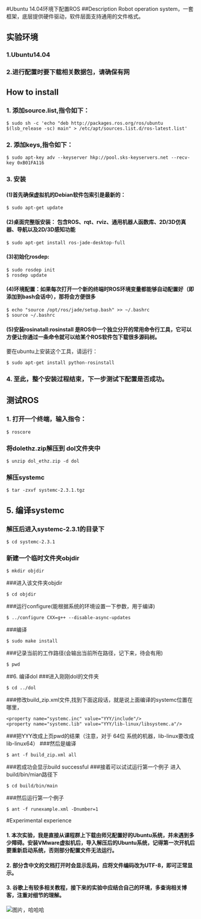 #Ubuntu 14.04环境下配置ROS
##Description
Robot operation system，一套框架，底层提供硬件驱动，软件层面支持通用的文件格式。

## 实验环境
### 1.Ubuntu14.04
### 2.进行配置时要下载相关数据包，请确保有网

## How to install
###  1. 添加source.list,指令如下：
```
$ sudo sh -c 'echo "deb http://packages.ros.org/ros/ubuntu $(lsb_release -sc) main" > /etc/apt/sources.list.d/ros-latest.list'
```
###  2. 添加keys,指令如下：
```
$ sudo apt-key adv --keyserver hkp://pool.sks-keyservers.net --recv-key 0xB01FA116
```
### 3. 安装
#### (1)首先确保虚拟机的Debian软件包索引是最新的：
```
$ sudo apt-get update 
```
#### (2)桌面完整版安装： 包含ROS、rqt、rviz、通用机器人函数库、2D/3D仿真器、导航以及2D/3D感知功能
```
$ sudo apt-get install ros-jade-desktop-full
```
#### (3)初始化rosdep:
```
$ sudo rosdep init
$ rosdep update
```
#### (4)环境配置：如果每次打开一个新的终端时ROS环境变量都能够自动配置好（即添加到bash会话中），那将会方便很多
```
$ echo "source /opt/ros/jade/setup.bash" >> ~/.bashrc
$ source ~/.bashrc
```
#### (5)安装rosinatall:rosinstall 是ROS中一个独立分开的常用命令行工具，它可以方便让你通过一条命令就可以给某个ROS软件包下载很多源码树。 
要在ubuntu上安装这个工具，请运行：
```
$ sudo apt-get install python-rosinstall
```
### 4. 至此，整个安装过程结束，下一步测试下配置是否成功。
## 测试ROS 
### 1. 打开一个终端，输入指令：
```
$ roscore
```

### 将dolethz.zip解压到 dol文件夹中
```
$ unzip dol_ethz.zip -d dol
```
### 解压systemc
```
$ tar -zxvf systemc-2.3.1.tgz
```
## 5. 编译systemc
### 解压后进入systemc-2.3.1的目录下
```
$ cd systemc-2.3.1
```
### 新建一个临时文件夹objdir
```
$ mkdir objdir
```
###进入该文件夹objdir
```
$ cd objdir
```
###运行configure(能根据系统的环境设置一下参数，用于编译)
```
$ ../configure CXX=g++ --disable-async-updates
```
###编译
```
$ sudo make install
```
###记录当前的工作路径(会输出当前所在路径，记下来，待会有用)
```
$ pwd
```
##6. 编译dol
###进入刚刚dol的文件夹
```
$ cd ../dol
```
###修改build_zip.xml文件,找到下面这段话，就是说上面编译的systemc位置在哪里，
```
<property name="systemc.inc" value="YYY/include"/>
<property name="systemc.lib" value="YYY/lib-linux/libsystemc.a"/>
```
###把YYY改成上页pwd的结果（注意，对于  64位 系统的机器，lib-linux要改成lib-linux64）
###然后是编译
```
$ ant -f build_zip.xml all
```
###若成功会显示build successful
###接着可以试试运行第一个例子
进入build/bin/mian路径下
```
$ cd build/bin/main
```
###然后运行第一个例子
```
$ ant -f runexample.xml -Dnumber=1
```

#Experimental experience
#### 1. 本次实验，我是直接从课程群上下载由师兄配置好的Ubuntu系统，并未遇到多少障碍。安装VMware虚拟机后，导入解压后的Ubuntu系统，记得第一次开机后要重新启动系统，否则部分配置文件无法运行。
#### 2. 部分含中文的文档打开时会显示乱码，应将文件编码改为UTF-8，即可正常显示。
#### 3. 谷歌上有较多相关教程，接下来的实验中应结合自己的环境，多查询相关博客，注重对细节的理解。
![图片，哈哈哈](https://cloud.githubusercontent.com/assets/19356447/20218111/e54e2fb8-a85d-11e6-9d5e-7e7a77b33e02.png)
